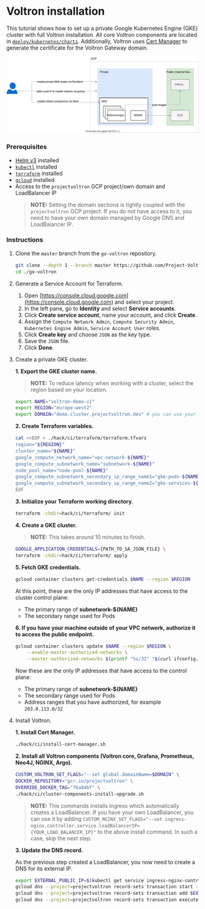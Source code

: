 # Voltron installation

This tutorial shows how to set up a private Google Kubernetes Engine (GKE) cluster with full Voltron installation. All core Voltron components are located in [`deploy/kubernetes/charts`](../../../deploy/kubernetes/charts). Additionally, Voltron uses [Cert Manager](https://github.com/jetstack/cert-manager/) to generate the certificate for the Voltron Gateway domain.


![overview](assets/overview.svg)

###  Prerequisites

* [Helm v3](https://helm.sh/docs/intro/install/) installed
* [`kubectl`](https://kubernetes.io/docs/tasks/tools/install-kubectl/) installed
* [`terraform`](https://learn.hashicorp.com/tutorials/terraform/install-cli) installed
* [`gcloud`](https://cloud.google.com/sdk/docs/install) installed
* Access to the `projectvoltron` GCP project/own domain and LoadBalancer IP 
   > **NOTE:** Setting the domain sections is tightly coupled with the `projectvoltron` GCP project. If you do not have access to it, you need to have your own domain managed by Google DNS and LoadBalancer IP. 

### Instructions

1. Clone the `master` branch from the `go-voltron` repository.
	
	```bash
	git clone --depth 1 --branch master https://github.com/Project-Voltron/go-voltron.git
	cd ./go-voltron
	```
 
1. Generate a Service Account for Terraform.

    1. Open [https://console.cloud.google.com](https://console.cloud.google.com) and select your project.
    2. In the left pane, go to **Identity** and select **Service accounts**.
    3. Click **Create service account**, name your account, and click **Create**.
    4. Assign the `Compute Network Admin`, `Compute Security Admin`, `Kubernetes Engine Admin`, `Service Account User` roles.
    5. Click **Create key** and choose `JSON` as the key type.
    6. Save the `JSON` file.
    7. Click **Done**.
   	
1. Create a private GKE cluster.
    
    **1. Export the GKE cluster name.**
       
    > **NOTE:** To reduce latency when working with a cluster, select the region based on your location.
    
    ```bash
    export NAME="voltron-demo-v1"
    export REGION="europe-west2"
    export DOMAIN="demo.cluster.projectvoltron.dev" # you can use your own domain if you have one
    ```
       
    **2. Create Terraform variables.**
       
    ```bash
    cat <<EOF > ./hack/ci/terraform/terraform.tfvars
    region="${REGION}"
    cluster_name="${NAME}"
    google_compute_network_name="vpc-network-${NAME}"
    google_compute_subnetwork_name="subnetwork-${NAME}"
    node_pool_name="node-pool-${NAME}"
    google_compute_subnetwork_secondary_ip_range_name1="gke-pods-${NAME}"
    google_compute_subnetwork_secondary_ip_range_name2="gke-services-${NAME}"
    EOF
    ```
       
    **3. Initialize your Terraform working directory.**
       
    ```bash
    terraform -chdir=hack/ci/terraform/ init
    ```
       
    **4. Create a GKE cluster.**
       
    > **NOTE:** This takes around 10 minutes to finish.
    
    ```bash
    GOOGLE_APPLICATION_CREDENTIALS={PATH_TO_SA_JSON_FILE} \
    terraform -chdir=hack/ci/terraform/ apply
    ```
    
    **5. Fetch GKE credentials.**
       
    ```bash
    gcloud container clusters get-credentials $NAME --region $REGION
    ```
    
    At this point, these are the only IP addresses that have access to the cluster control plane:
     - The primary range of **subnetwork-${NAME}**
     - The secondary range used for Pods
    
    **6. If you have your machine outside of your VPC network, authorize it to access the public endpoint.**
       
    ```bash
    gcloud container clusters update $NAME --region $REGION \
        --enable-master-authorized-networks \
        --master-authorized-networks $(printf "%s/32" "$(curl ifconfig.me)")
    ```
     
    Now these are the only IP addresses that have access to the control plane:
     - The primary range of **subnetwork-${NAME}**
     - The secondary range used for Pods
     - Address ranges that you have authorized, for example `203.0.113.0/32`

1. Install Voltron.

    **1. Install Cert Manager.**
       
    ```bash 
    ./hack/ci/install-cert-manager.sh
    ```

    **2. Install all Voltron components (Voltron core, Grafana, Prometheus, Neo4J, NGINX, Argo).**
       
    ```bash
    CUSTOM_VOLTRON_SET_FLAGS="--set global.domainName=$DOMAIN" \
    DOCKER_REPOSITORY="gcr.io/projectvoltron" \
    OVERRIDE_DOCKER_TAG="76a84bf" \
    ./hack/ci/cluster-components-install-upgrade.sh
    ```
    
    >**NOTE:** This commands installs ingress which automatically creates a LoadBalancer. If you have your own LoadBalancer, you can use it by adding 
    > `CUSTOM_NGINX_SET_FLAGS="--set ingress-nginx.controller.service.loadBalancerIP={YOUR_LOAD_BALANCER_IP}"` to the above install command. In such a case, skip the next step.
 
    **3. Update the DNS record.**
       
    As the previous step created a LoadBalancer, you now need to create a DNS for its external IP. 
    
    ```bash
    export EXTERNAL_PUBLIC_IP=$(kubectl get service ingress-nginx-controller -n ingress-nginx -o jsonpath="{.status.loadBalancer.ingress[0].ip}")
    gcloud dns --project=projectvoltron record-sets transaction start --zone=cluster-voltron
    gcloud dns --project=projectvoltron record-sets transaction add $EXTERNAL_PUBLIC_IP --name=\gateway.$DOMAIN. --ttl=60 --type=A --zone=$DNS_ZONE
    gcloud dns --project=projectvoltron record-sets transaction execute --zone=cluster-voltron
    ```
